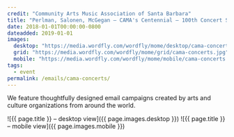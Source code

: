 ```yaml
---
credit: "Community Arts Music Association of Santa Barbara"
title: "Perlman, Salonen, McGegan — CAMA's Centennial — 100th Concert Season — Season Subscriptions Still Available!"
date: 2018-01-01T00:00:00-0800
dateadded: 2019-01-01
images:
  desktop: "https://media.wordfly.com/wordfly/mome/desktop/cama-concerts.jpg"
  grid: "https://media.wordfly.com/wordfly/mome/grid/cama-concerts.jpg"
  mobile: "https://media.wordfly.com/wordfly/mome/mobile/cama-concerts.jpg"
tags:
  - event
permalink: /emails/cama-concerts/
---
```

We feature thoughtfully designed email campaigns created by arts and culture organizations from around the world.

![{{ page.title }} – desktop view]({{ page.images.desktop }})
![{{ page.title }} – mobile view]({{ page.images.mobile }})
